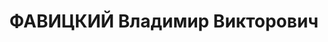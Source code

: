 ---
title: ФАВИЦКИЙ Владимир Викторович
description: "Род. в 1896, обр.: 1924 окончил Военную Академию РККА, член ВКП(б) с\
  \ 1928. Полковник, командир 1-й отдельной тяжелой танковой бригады РГК \n  Арестован\
  \ 14.06.1937. Приговор: ВК ВС СССР, 22.11.1937 – ВМН. Расстрелян 22.11.1937. \n\
  \  Реабилитирован 09.05.1956"
---